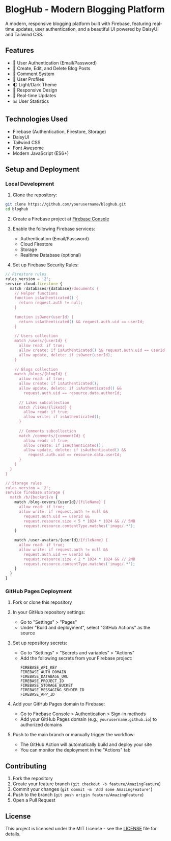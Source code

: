 # BlogHub - Modern Blogging Platform

A modern, responsive blogging platform built with Firebase, featuring real-time updates, user authentication, and a beautiful UI powered by DaisyUI and Tailwind CSS.

## Features

- 🔐 User Authentication (Email/Password)
- 📝 Create, Edit, and Delete Blog Posts
- 💬 Comment System
- 👤 User Profiles
- 🌓 Light/Dark Theme
- 📱 Responsive Design
- 🔄 Real-time Updates
- 📊 User Statistics

## Technologies Used

- Firebase (Authentication, Firestore, Storage)
- DaisyUI
- Tailwind CSS
- Font Awesome
- Modern JavaScript (ES6+)

## Setup and Deployment

### Local Development

1. Clone the repository:
```bash
git clone https://github.com/yourusername/bloghub.git
cd bloghub
```

2. Create a Firebase project at [Firebase Console](https://console.firebase.google.com/)

3. Enable the following Firebase services:
   - Authentication (Email/Password)
   - Cloud Firestore
   - Storage
   - Realtime Database (optional)

4. Set up Firebase Security Rules:
```javascript
// Firestore rules
rules_version = '2';
service cloud.firestore {
  match /databases/{database}/documents {
    // Helper functions
    function isAuthenticated() {
      return request.auth != null;
    }
    
    function isOwner(userId) {
      return isAuthenticated() && request.auth.uid == userId;
    }
    
    // Users collection
    match /users/{userId} {
      allow read: if true;
      allow create: if isAuthenticated() && request.auth.uid == userId;
      allow update, delete: if isOwner(userId);
    }
    
    // Blogs collection
    match /blogs/{blogId} {
      allow read: if true;
      allow create: if isAuthenticated();
      allow update, delete: if isAuthenticated() && 
        request.auth.uid == resource.data.authorId;
      
      // Likes subcollection
      match /likes/{likeId} {
        allow read: if true;
        allow write: if isAuthenticated();
      }
      
      // Comments subcollection
      match /comments/{commentId} {
        allow read: if true;
        allow create: if isAuthenticated();
        allow update, delete: if isAuthenticated() && 
          request.auth.uid == resource.data.userId;
      }
    }
  }
}

// Storage rules
rules_version = '2';
service firebase.storage {
  match /b/{bucket}/o {
    match /blog-covers/{userId}/{fileName} {
      allow read: if true;
      allow write: if request.auth != null && 
        request.auth.uid == userId &&
        request.resource.size < 5 * 1024 * 1024 && // 5MB
        request.resource.contentType.matches('image/.*');
    }
    
    match /user-avatars/{userId}/{fileName} {
      allow read: if true;
      allow write: if request.auth != null && 
        request.auth.uid == userId &&
        request.resource.size < 2 * 1024 * 1024 && // 2MB
        request.resource.contentType.matches('image/.*');
    }
  }
}
```

### GitHub Pages Deployment

1. Fork or clone this repository

2. In your GitHub repository settings:
   - Go to "Settings" > "Pages"
   - Under "Build and deployment", select "GitHub Actions" as the source

3. Set up repository secrets:
   - Go to "Settings" > "Secrets and variables" > "Actions"
   - Add the following secrets from your Firebase project:
     ```
     FIREBASE_API_KEY
     FIREBASE_AUTH_DOMAIN
     FIREBASE_DATABASE_URL
     FIREBASE_PROJECT_ID
     FIREBASE_STORAGE_BUCKET
     FIREBASE_MESSAGING_SENDER_ID
     FIREBASE_APP_ID
     ```

4. Add your GitHub Pages domain to Firebase:
   - Go to Firebase Console > Authentication > Sign-in methods
   - Add your GitHub Pages domain (e.g., `yourusername.github.io`) to authorized domains

5. Push to the main branch or manually trigger the workflow:
   - The GitHub Action will automatically build and deploy your site
   - You can monitor the deployment in the "Actions" tab

## Contributing

1. Fork the repository
2. Create your feature branch (`git checkout -b feature/AmazingFeature`)
3. Commit your changes (`git commit -m 'Add some AmazingFeature'`)
4. Push to the branch (`git push origin feature/AmazingFeature`)
5. Open a Pull Request

## License

This project is licensed under the MIT License - see the [LICENSE](LICENSE) file for details. 